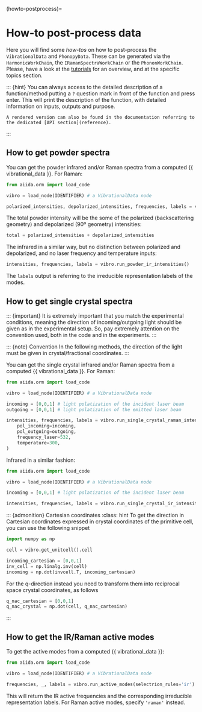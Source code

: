 (howto-postprocess)=

# How-to post-process data

Here you will find some _how-tos_ on how to post-process the `VibrationalData` and `PhonopyData`.
These can be generated via the `HarmonicWorkChain`, the `IRamanSpectraWorkChain` or the `PhononWorkChain`.
Please, have a look at the [tutorials](tutorials) for an overview, and at the specific topics section.

::: {hint}
You can always access to the detailed description of a function/method putting a `?` question mark in front
of the function and press enter. This will print the description of the function, with detailed information
on inputs, outputs and purpose.
``` {note}
A rendered version can also be found in the documentation referring to
the dedicated [API section](reference).
```
:::

## How to get powder spectra

You can get the powder infrared and/or Raman spectra from a computed {{ vibrational_data }}. For Raman:

```python
from aiida.orm import load_code

vibro = load_node(IDENTIFIER) # a VibrationalData node

polarized_intensities, depolarized_intensities, frequencies, labels = vibro.run_powder_raman_intensities(frequency_laser=532, temperature=300)
```

The total powder intensity will be the some of the polarized (backscattering geometry)
and depolarized (90º geometry) intensities:

```python
total = polarized_intensities + depolarized_intensities
```

The infrared in a similar way, but no distinction between polarized and depolarized, and no laser frequency and temperature inputs:

```python
intensities, frequencies, labels = vibro.run_powder_ir_intensities()
```

The `labels` output is referring to the irreducible representation labels of the modes.


## How to get single crystal spectra

::: {important}
It is extremely important that you match the experimental conditions, meaning the direction of
incoming/outgoing light should be given as in the experimental setup. So, pay extremely attention
on the convention used, both in the code and in the experiments.
:::

::: {note} Convention
In the following methods, the direction of the light must be given in crystal/fractional coordinates.
:::

You can get the single crystal infrared and/or Raman spectra from a computed {{ vibrational_data }}. For Raman:

```python
from aiida.orm import load_code

vibro = load_node(IDENTIFIER) # a VibrationalData node

incoming = [0,0,1] # light polatization of the incident laser beam
outgoing = [0,0,1] # light polatization of the emitted laser beam

intensities, frequencies, labels = vibro.run_single_crystal_raman_intensities(
    pol_incoming=incoming,
    pol_outgoing=outgoing,
    frequency_laser=532,
    temperature=300,
)
```

Infrared in a similar fashion:

```python
from aiida.orm import load_code

vibro = load_node(IDENTIFIER) # a VibrationalData node

incoming = [0,0,1] # light polatization of the incident laser beam

intensities, frequencies, labels = vibro.run_single_crystal_ir_intensities(pol_incoming=incoming)
```

::: {admonition} Cartesian coordinates
:class: hint
To get the direction in Cartesian coordinates expressed in crystal coordinates of the primitive cell, you can use the following
snippet
```python
import numpy as np

cell = vibro.get_unitcell().cell

incoming_cartesian = [0,0,1]
inv_cell = np.linalg.inv(cell)
incoming = np.dot(invcell.T, incoming_cartesian)
```
For the q-direction instead you need to transform them into reciprocal space crystal coordinates, as follows
```python
q_nac_cartesian = [0,0,1]
q_nac_crystal = np.dot(cell, q_nac_cartesian)
```
:::

## How to get the IR/Raman active modes

To get the active modes from a computed {{ vibrational_data }}:

```python
from aiida.orm import load_code

vibro = load_node(IDENTIFIER) # a VibrationalData node

frequencies, _, labels = vibro.run_active_modes(selectrion_rules='ir')
```

This will return the IR active frequencies and the corresponding irreducible representation labels.
For Raman active modes, specify `'raman'` instead.
